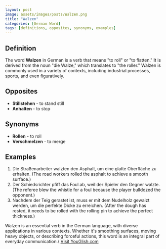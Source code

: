```yaml
---
layout: post
image: assets/images/posts/Walzen.png
title: "Walzen"
categories: [German Word]
tags: [definitions, opposites, synonyms, examples]
---
```


## Definition

The word **Walzen** in German is a verb that means "to roll" or "to flatten." It is derived from the noun "die Walze," which translates to "the roller." Walzen is commonly used in a variety of contexts, including industrial processes, sports, and even figuratively.

## Opposites

- **Stillstehen** - to stand still
- **Anhalten** - to stop

## Synonyms

- **Rollen** - to roll
- **Verschmelzen** - to merge

## Examples

1. Die Straßenarbeiter walzten den Asphalt, um eine glatte Oberfläche zu erhalten. (The road workers rolled the asphalt to achieve a smooth surface.)
2. Der Schiedsrichter pfiff das Foul ab, weil der Spieler den Gegner walzte. (The referee blew the whistle for a foul because the player bulldozed the opponent.)
3. Nachdem der Teig gerastet ist, muss er mit dem Nudelholz gewalzt werden, um die perfekte Dicke zu erreichen. (After the dough has rested, it needs to be rolled with the rolling pin to achieve the perfect thickness.)

Walzen is an essential verb in the German language, with diverse applications in various contexts. Whether it's smoothing surfaces, moving heavy objects, or describing forceful actions, this word is an integral part of everyday communication.\ <a id="yg-widget-0" class="youglish-widget" data-query="Walzen" data-lang="german" data-components="8412" data-auto-start="0" data-bkg-color="theme_light" data-title="How%20to%20pronounce%20Walzen%20in%20German"  rel="nofollow" href="https://youglish.com">Visit YouGlish.com</a><script async src="https://youglish.com/public/emb/widget.js" charset="utf-8"></script>